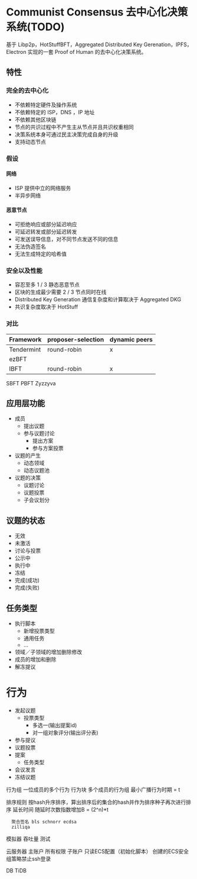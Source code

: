 # Communist Consensus 去中心化决策系统(TODO)

基于 Libp2p，HotStuffBFT，Aggregated Distributed Key Gerenation，IPFS，Electron 实现的一套 Proof of Human 的去中心化决策系统。

## 特性

### 完全的去中心化

* 不依赖特定硬件及操作系统
* 不依赖特定的 ISP，DNS ，IP 地址
* 不依赖其他区块链
* 节点的共识过程中不产生主从节点并且共识权重相同
* 决策系统本身可通过民主决策完成自身的升级
* 支持动态节点

### 假设

#### 网络
* ISP 提供中立的网络服务
* 半异步网络

#### 恶意节点
* 可拒绝响应或部分延迟响应
* 可延迟转发或部分延迟转发
* 可发送误导信息，对不同节点发送不同的信息
* 无法伪造签名
* 无法生成特定的哈希值

### 安全以及性能

* 容忍至多 1 / 3 静态恶意节点
* 区块的生成最少需要 2 / 3 节点同时在线
* Distributed Key Generation 通信复杂度和计算取决于 Aggregated DKG
* 共识复杂度取决于 HotStuff

### 对比
|Framework|proposer-selection|dynamic peers|
|---|---|---|
|Tendermint|round-robin|x|
|ezBFT|
|IBFT|round-robin|x|
SBFT
PBFT
Zyzzyva

## 应用层功能

* 成员
  * 提出议题
  * 参与议题讨论
      * 提出方案
      * 参与方案投票
* 议题的产生
    * 动态领域
    * 动态议题池
* 议题的决策
    * 议题讨论
    * 议题投票
    * 子会议划分

## 议题的状态 
* 无效
* 未激活
* 讨论与投票
* 公示中
* 执行中
* 冻结
* 完成(成功)
* 完成(失败)

## 任务类型 
* 执行脚本
  * 新增投票类型
  * 通用任务
  * ...
* 领域／子领域的增加删除修改
* 成员的增加和删除
* 解冻提议

# 行为
* 发起议题
  * 投票类型
    * 多选一(输出提案id)
    * 对一组对象评分(输出评分表)
* 参与提议
* 议题投票
* 提案
  * 任务类型
* 会议发言
* 冻结议题

行为组 一位成员的多个行为
行为块 多个成员的行为组
最小广播行为时期 = t

排序规则
  按hash升序排序，算出排序后的集合的hash并作为排序种子再次进行排序
延长时间
  随延时次数指数增加B = (2^n)*t

      聚合签名 bls schnorr ecdsa
      zilliqa

模拟器
  吞吐量
  测试

云服务器
  主账户
    所有权限
  子账户
    只读ECS配置（初始化脚本）
  创建的ECS安全组策略禁止ssh登录

  DB
    TiDB
